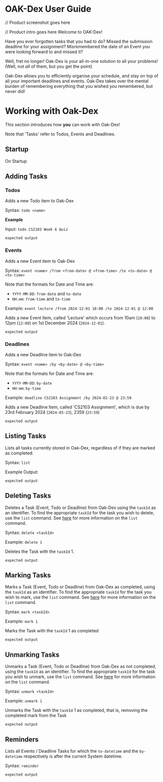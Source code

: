 # OAK-Dex User Guide

// Product screenshot goes here

// Product intro goes here
Welcome to OAK-Dex!

Have you ever forgotten tasks that you had to do? Missed the submission deadline for your assignment? Misremembered the date of an Event you were looking forward to and missed it?

Well, fret no longer! Oak-Dex is your all-in-one solution to all your problems! (Well, not *all* of them, but you get the point)

Oak-Dex allows you to efficiently organise your schedule, and stay on top of all your important deadlines and events. Oak-Dex takes over the mental burden of remembering everything that you wished you remembered, but never did!

# Working with Oak-Dex

This section introduces how **you** can work with Oak-Dex! 

Note that 'Tasks' refer to Todos, Events and Deadlines.

## Startup

On Startup

## Adding Tasks

### Todos

Adds a new Todo item to Oak-Dex

Syntax: `todo <name>`

**Example**

Input: `todo CS2103 Week 6 Quiz`

```
expected output
```

### Events

Adds a new Event item to Oak-Dex

Syntax: `event <name> /from <from-date> @ <from-time> /to <to-date> @ <to-time>`

Note that the formats for Date and Time are:
- `YYYY-MM-DD`: `from-date` and `to-date`
- `HH:mm`: `from-time` and `to-time`

Example: `event lecture /from 2024-12-01 10:00 /to 2024-12-01 @ 12:00`

Adds a new Event Item, called 'Lecture' which occurs from 10am (`10:00`) to 12pm (`12:00`) on 1st December 2024 (`2024-12-01`).

```
expected output
```

### Deadlines

Adds a new Deadline item to Oak-Dex

Syntax: `event <name> /by <by-date> @ <by-time>`

Note that the formats for Date and Time are:
- `YYYY-MM-DD`: `by-date`
- `HH:mm`: `by-time`


Example: `deadline CS2103 Assignment /by 2024-02-23 @ 23:59`

Adds a new Deadline Item, called 'CS2103 Assignment', which is due by 23rd February 2024 (`2024-03-23`), 2359 (`23:59`)

```
expected output
```
## Listing Tasks

Lists all tasks currently stored in Oak-Dex, regardless of if they are marked as completed.

Syntax: `list`

Example Output:
```
expected output
```

## Deleting Tasks

Deletes a Task (Event, Todo or Deadline) from Oak-Dex using the `taskId` as an identifier.
To find the appropriate `taskId` for the task you wish to delete, use the `list` command.
See [here](#listing-tasks-) for more information on the `list` command.

Syntax: `delete <taskId>`

Example: `delete 1`

Deletes the Task with the `taskId` 1. 

```
expected output
```

## Marking Tasks

Marks a Task (Event, Todo or Deadline) from Oak-Dex as completed, using the `taskId` as an identifier.
To find the appropriate `taskId` for the task you wish to mark, use the `list` command.
See [here](#listing-tasks-) for more information on the `list` command.

Syntax: `mark <taskId>`

Example: `mark 1`

Marks the Task with the `taskId` 1 as completed

```
expected output
```

## Unmarking Tasks

Unmarks a Task (Event, Todo or Deadline) from Oak-Dex as not completed, using the `taskId` as an identifier.
To find the appropriate `taskId` for the task you wish to unmark, use the `list` command.
See [here](#listing-tasks-) for more information on the `list` command.

Syntax: `unmark <taskId>`

Example: `unmark 1`

Unmarks the Task with the `taskId` 1 as completed, that is, removing the completed mark from the Task

```
expected output
```

## Reminders

Lists all Events / Deadline Tasks for which the `to-datetime` and the `by-datetime` respectively is after the current System datetime.

Syntax: `reminder`

```
expected output
```
